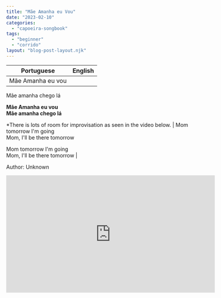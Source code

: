 ```yaml
---
title: "Mãe Amanha eu Vou"
date: "2023-02-10"
categories: 
  - "capoeira-songbook"
tags: 
  - "beginner"
  - "corrido"
layout: "blog-post-layout.njk"
---
```


| Portuguese | English |
| --- | --- |
| Mãe Amanha eu vou  
Mãe amanha chego lá  
  
**Mãe Amanha eu vou  
Mãe amanha chego lá**  
  
\*There is lots of room for improvisation as seen in the video below. | Mom tomorrow I'm going  
Mom, I'll be there tomorrow  
  
Mom tomorrow I'm going  
Mom, I'll be there tomorrow |

<figcaption>

Author: Unknown

</figcaption>

<iframe width="560" height="315" src="https://www.youtube.com/embed/7F17_arALK8" title="YouTube video player" frameborder="0" allow="accelerometer; autoplay; clipboard-write; encrypted-media; gyroscope; picture-in-picture" allowfullscreen></iframe>
